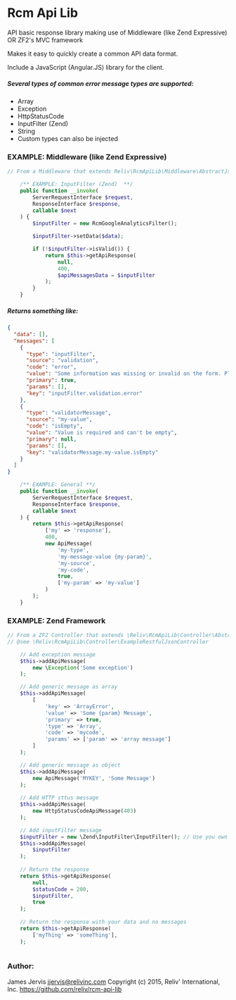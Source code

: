 Rcm Api Lib
====================

API basic response library making use of 
Middleware (like Zend Expressive) OR ZF2's MVC framework

Makes it easy to quickly create a common API data format.

Include a JavaScript (Angular.JS) library for the client.

##### Several types of common error message types are supported: #####

- Array
- Exception
- HttpStatusCode
- InputFilter (Zend)
- String
- Custom types can also be injected


### EXAMPLE: Middleware (like Zend Expressive) ###
        
```php
// From a Middleware that extends Reliv\RcmApiLib\Middleware\AbstractJsonController

    /** EXAMPLE: InputFilter (Zend)  **/
    public function __invoke(
        ServerRequestInterface $request,
        ResponseInterface $response,
        callable $next
    ) {
        $inputFilter = new RcmGoogleAnalyticsFilter();

        $inputFilter->setData($data);

        if (!$inputFilter->isValid()) {
            return $this->getApiResponse(
                null,
                400,
                $apiMessagesData = $inputFilter
            );
        }
    }
```

##### Returns something like: #####
    
```json
{
  "data": [],
  "messages": [
    {
      "type": "inputFilter",
      "source": "validation",
      "code": "error",
      "value": "Some information was missing or invalid on the form. Please check the form and try again.",
      "primary": true,
      "params": [],
      "key": "inputFilter.validation.error"
    },
    {
      "type": "validatorMessage",
      "source": "my-value",
      "code": "isEmpty",
      "value": "Value is required and can't be empty",
      "primary": null,
      "params": [],
      "key": "validatorMessage.my-value.isEmpty"
    }
  ]
} 
```
    
    
    
```php    
    /** EXAMPLE: General **/
    public function __invoke(
        ServerRequestInterface $request,
        ResponseInterface $response,
        callable $next
    ) {
        return $this->getApiResponse(
            ['my' => 'response'],
            400,
            new ApiMessage(
                'my-type',
                'my-message-value {my-param}',
                'my-source',
                'my-code',
                true,
                ['my-param' => 'my-value']
            )
        );
    }

```

### EXAMPLE: Zend Framework ###

```php
// From a ZF2 Controller that extends \Reliv\RcmApiLib\Controller\AbstractRestfulJsonController
// @see \Reliv\RcmApiLib\Controller\ExampleRestfulJsonController

    // Add exception message
    $this->addApiMessage(
        new \Exception('Some exception')
    );

    // Add generic message as array
    $this->addApiMessage(
        [
            'key' => 'ArrayError',
            'value' => 'Some {param} Message',
            'primary' => true,
            'type' => 'Array',
            'code' => 'mycode',
            'params' => ['param' => 'array message']
        ]
    );

    // Add generic message as object
    $this->addApiMessage(
        new ApiMessage('MYKEY', 'Some Message')
    );
    
    // Add HTTP sttus message
    $this->addApiMessage(
        new HttpStatusCodeApiMessage(403)
    );

    // Add inputFilter message
    $inputFilter = new \Zend\InputFilter\InputFilter(); // Use you own inputFilter here
    $this->addApiMessage(
        $inputFilter
    );
    
    // Return the response
    return $this->getApiResponse(
        null,
        $statusCode = 200,
        $inputFilter,
        true
    );
    
    // Return the response with your data and no messages
    return $this->getApiResponse(
        ['myThing' => 'someThing'],
    );
    
```

### Author: ###
James Jervis
jjervis@relivinc.com
Copyright (c) 2015, Reliv' International, Inc.
https://github.com/reliv/rcm-api-lib
